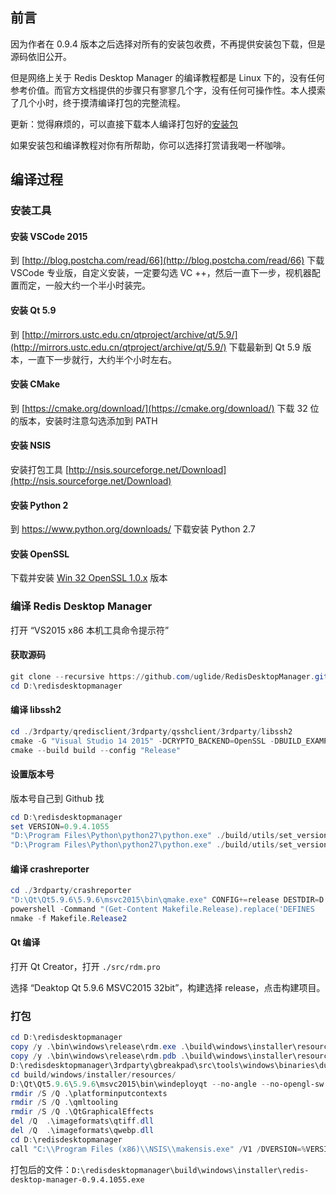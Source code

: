 ## 前言

因为作者在 0.9.4 版本之后选择对所有的安装包收费，不再提供安装包下载，但是源码依旧公开。

但是网络上关于 Redis Desktop Manager 的编译教程都是 Linux 下的，没有任何参考价值。而官方文档提供的步骤只有寥寥几个字，没有任何可操作性。本人摸索了几个小时，终于摸清编译打包的完整流程。

更新：觉得麻烦的，可以直接下载本人编译打包好的[安装包](https://github.com/necan/RedisDesktopManager-Windows/releases)

如果安装包和编译教程对你有所帮助，你可以选择打赏请我喝一杯咖啡。
 

## 编译过程

### 安装工具

#### 安装 VSCode 2015

到 [http://blog.postcha.com/read/66](http://blog.postcha.com/read/66) 下载 VSCode 专业版，自定义安装，一定要勾选 VC ++，然后一直下一步，视机器配置而定，一般大约一个半小时装完。

#### 安装 Qt 5.9

到 [http://mirrors.ustc.edu.cn/qtproject/archive/qt/5.9/](http://mirrors.ustc.edu.cn/qtproject/archive/qt/5.9/) 下载最新到 Qt 5.9 版本，一直下一步就行，大约半个小时左右。

#### 安装 CMake

到 [https://cmake.org/download/](https://cmake.org/download/) 下载 32 位的版本，安装时注意勾选添加到 PATH

#### 安装 NSIS

安装打包工具 [http://nsis.sourceforge.net/Download](http://nsis.sourceforge.net/Download)

#### 安装 Python 2

到 https://www.python.org/downloads/ 下载安装 Python 2.7

#### 安装 OpenSSL

下载并安装 [Win 32 OpenSSL 1.0.x](https://slproweb.com/products/Win32OpenSSL.html) 版本

### 编译 Redis Desktop Manager

打开 “VS2015 x86 本机工具命令提示符”

#### 获取源码

```powershell
git clone --recursive https://github.com/uglide/RedisDesktopManager.git D:\redisdesktopmanager
cd D:\redisdesktopmanager
```

#### 编译 libssh2

```powershell
cd ./3rdparty/qredisclient/3rdparty/qsshclient/3rdparty/libssh2
cmake -G "Visual Studio 14 2015" -DCRYPTO_BACKEND=OpenSSL -DBUILD_EXAMPLES=off -DBUILD_TESTING=off -H. -Bbuild
cmake --build build --config "Release"
```

#### 设置版本号

版本号自己到 Github 找

```powershell
cd D:\redisdesktopmanager
set VERSION=0.9.4.1055
"D:\Program Files\Python\python27\python.exe" ./build/utils/set_version.py %VERSION% > ./src/version.h
"D:\Program Files\Python\python27\python.exe" ./build/utils/set_version.py %VERSION% > ./3rdparty/crashreporter/src/version.h
```

#### 编译 crashreporter

```powershell
cd ./3rdparty/crashreporter
"D:\Qt\Qt5.9.6\5.9.6\msvc2015\bin\qmake.exe" CONFIG+=release DESTDIR=D:\redisdesktopmanager\bin\windows\release
powershell -Command "(Get-Content Makefile.Release).replace('DEFINES       =','DEFINES       = -DAPP_NAME=\\\"RedisDesktopManager\\\" -DAPP_VERSION=\\\""%VERSION%"\\\" -DCRASH_SERVER_URL=\\\"https://oops.redisdesktop.com/crash-report\\\"')" > Makefile.Release2
nmake -f Makefile.Release2
```

#### Qt 编译

打开 Qt Creator，打开 `./src/rdm.pro`

选择 “Deaktop Qt 5.9.6 MSVC2015 32bit”，构建选择 release，点击构建项目。

### 打包

```powershell
cd D:\redisdesktopmanager
copy /y .\bin\windows\release\rdm.exe .\build\windows\installer\resources\rdm.exe
copy /y .\bin\windows\release\rdm.pdb .\build\windows\installer\resources\rdm.pdb
D:\redisdesktopmanager\3rdparty\gbreakpad\src\tools\windows\binaries\dump_syms .\bin\windows\release\rdm.pdb  > .\build\windows\installer\resources\rdm.sym
cd build/windows/installer/resources/
D:\Qt\Qt5.9.6\5.9.6\msvc2015\bin\windeployqt --no-angle --no-opengl-sw --no-compiler-runtime --no-translations --release --force --qmldir D:\redisdesktopmanager\src\qml rdm.exe
rmdir /S /Q .\platforminputcontexts
rmdir /S /Q .\qmltooling
rmdir /S /Q .\QtGraphicalEffects
del /Q  .\imageformats\qtiff.dll
del /Q  .\imageformats\qwebp.dll
cd D:\redisdesktopmanager
call "C:\\Program Files (x86)\\NSIS\\makensis.exe" /V1 /DVERSION=%VERSION% ./build/windows/installer/installer.nsi
```

打包后的文件：`D:\redisdesktopmanager\build\windows\installer\redis-desktop-manager-0.9.4.1055.exe`

